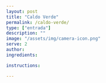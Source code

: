 ```yaml
---
layout: post
title: "Caldo Verde"
permalink: /caldo-verde/
type: ["entrada"]
description: ""
image: "/assets/img/camera-icon.png"
serve: 2
author: 
ingredients:

instructions:

---
```

